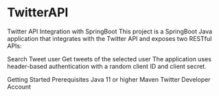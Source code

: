 # TwitterAPI
Twitter API Integration with SpringBoot
This project is a SpringBoot Java application that integrates with the Twitter API and exposes two RESTful APIs:

Search Tweet user
Get tweets of the selected user
The application uses header-based authentication with a random client ID and client secret.

Getting Started
Prerequisites
Java 11 or higher
Maven
Twitter Developer Account
